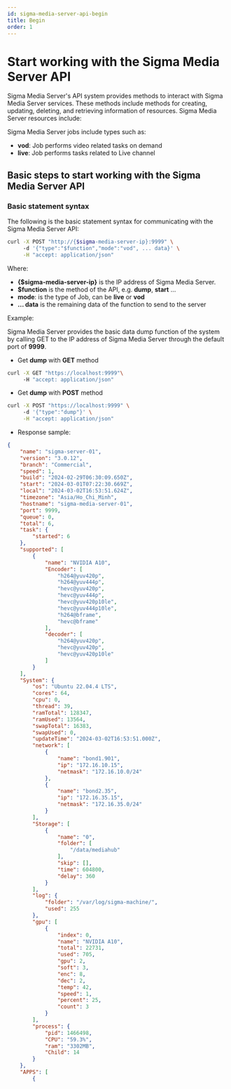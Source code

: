```yaml
---
id: sigma-media-server-api-begin
title: Begin
order: 1
---
```


# Start working with the Sigma Media Server API

Sigma Media Server's API system provides methods to interact with Sigma Media Server services. These methods include methods for creating, updating, deleting, and retrieving information of resources. Sigma Media Server resources include:

Sigma Media Server jobs include types such as:

- **vod**: Job performs video related tasks on demand
- **live**: Job performs tasks related to Live channel

## Basic steps to start working with the Sigma Media Server API

### Basic statement syntax

The following is the basic statement syntax for communicating with the Sigma Media Server API:

```bash
curl -X POST "http://{$sigma-media-server-ip}:9999" \ 
     -d '{"type":"$function","mode":"vod", ... data}' \
     -H "accept: application/json"
```

Where:

- **{$sigma-media-server-ip}** is the IP address of Sigma Media Server.
- **$function** is the method of the API, e.g. **dump**, **start** ...
- **mode**: is the type of Job, can be **live** or **vod**
- **... data** is the remaining data of the function to send to the server

Example:

Sigma Media Server provides the basic data dump function of the system by calling GET to the IP address of Sigma Media Server through the default port of **9999**.

- Get **dump** with **GET** method

```bash
curl -X GET "https://localhost:9999"\ 
     -H "accept: application/json"
```

- Get **dump** with **POST** method

```bash
curl -X POST "https://localhost:9999" \ 
     -d '{"type":"dump"}' \
     -H "accept: application/json"
```

- Response sample:

```json
{
    "name": "sigma-server-01",
    "version": "3.0.12",
    "branch": "Commercial",
    "speed": 1,
    "build": "2024-02-29T06:30:09.650Z",
    "start": "2024-03-01T07:22:30.669Z",
    "local": "2024-03-02T16:53:51.624Z",
    "timezone": "Asia/Ho_Chi_Minh",
    "hostname": "sigma-media-server-01",
    "port": 9999,
    "queue": 0,
    "total": 6,
    "task": {
        "started": 6
    },
    "supported": [
        {
            "name": "NVIDIA A10",
            "Encoder": [
                "h264@yuv420p",
                "h264@yuv444p",
                "hevc@yuv420p",
                "hevc@yuv444p",
                "hevc@yuv420p10le",
                "hevc@yuv444p10le",
                "h264@bframe",
                "hevc@bframe"
            ],
            "decoder": [
                "h264@yuv420p",
                "hevc@yuv420p",
                "hevc@yuv420p10le"
            ]
        }
    ],
    "System": {
        "os": "Ubuntu 22.04.4 LTS",
        "cores": 64,
        "cpu": 0,
        "thread": 39,
        "ramTotal": 128347,
        "ramUsed": 13564,
        "swapTotal": 16383,
        "swapUsed": 0,
        "updateTime": "2024-03-02T16:53:51.000Z",
        "network": [
            {
                "name": "bond1.901",
                "ip": "172.16.10.15",
                "netmask": "172.16.10.0/24"
            },
            {
                "name": "bond2.35",
                "ip": "172.16.35.15",
                "netmask": "172.16.35.0/24"
            }
        ],
        "Storage": [
            {
                "name": "0",
                "folder": [
                    "/data/mediahub"
                ],
                "skip": [],
                "time": 604800,
                "delay": 360
            }
        ],
        "log": {
            "folder": "/var/log/sigma-machine/",
            "used": 255
        },
        "gpu": [
            {
                "index": 0,
                "name": "NVIDIA A10",
                "total": 22731,
                "used": 705,
                "gpu": 2,
                "soft": 3,
                "enc": 8,
                "dec": 2,
                "temp": 42,
                "speed": 1,
                "percent": 25,
                "count": 3
            }
        ],
        "process": {
            "pid": 1466498,
            "CPU": "59.3%",
            "ram": "3302MB",
            "Child": 14
        }
    },
    "APPS": [                                                        
        {
      
